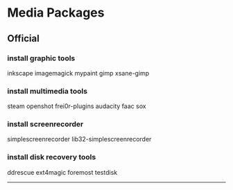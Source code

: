 # Media Packages

## Official

### install graphic tools
inkscape imagemagick
mypaint gimp xsane-gimp

### install multimedia tools
steam openshot
frei0r-plugins
audacity faac sox

### install screenrecorder
simplescreenrecorder
lib32-simplescreenrecorder

### install disk recovery tools
ddrescue ext4magic foremost testdisk

--------------------------------------------------------------------------------


